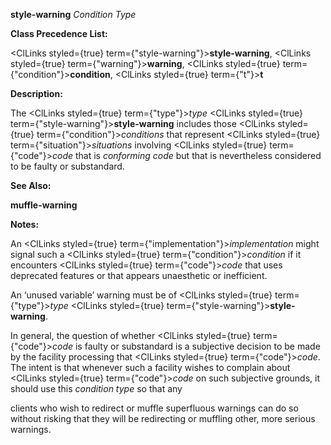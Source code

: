 **style-warning** *Condition Type* 



**Class Precedence List:** 



<ClLinks styled={true} term={"style-warning"}><b>style-warning</b></ClLinks>, <ClLinks styled={true} term={"warning"}><b>warning</b></ClLinks>, <ClLinks styled={true} term={"condition"}><b>condition</b></ClLinks>, <ClLinks styled={true} term={"t"}><b>t</b></ClLinks> 



**Description:** 



The <ClLinks styled={true} term={"type"}><i>type</i></ClLinks> <ClLinks styled={true} term={"style-warning"}><b>style-warning</b></ClLinks> includes those <ClLinks styled={true} term={"condition"}><i>conditions</i></ClLinks> that represent <ClLinks styled={true} term={"situation"}><i>situations</i></ClLinks> involving <ClLinks styled={true} term={"code"}><i>code</i></ClLinks> that is *conforming code* but that is nevertheless considered to be faulty or substandard. 



**See Also:** 



**muffle-warning** 



**Notes:** 



An <ClLinks styled={true} term={"implementation"}><i>implementation</i></ClLinks> might signal such a <ClLinks styled={true} term={"condition"}><i>condition</i></ClLinks> if it encounters <ClLinks styled={true} term={"code"}><i>code</i></ClLinks> that uses deprecated features or that appears unaesthetic or inefficient. 



An ‘unused variable’ warning must be of <ClLinks styled={true} term={"type"}><i>type</i></ClLinks> <ClLinks styled={true} term={"style-warning"}><b>style-warning</b></ClLinks>. 



In general, the question of whether <ClLinks styled={true} term={"code"}><i>code</i></ClLinks> is faulty or substandard is a subjective decision to be made by the facility processing that <ClLinks styled={true} term={"code"}><i>code</i></ClLinks>. The intent is that whenever such a facility wishes to complain about <ClLinks styled={true} term={"code"}><i>code</i></ClLinks> on such subjective grounds, it should use this *condition type* so that any 



clients who wish to redirect or muffle superfluous warnings can do so without risking that they will be redirecting or muffling other, more serious warnings. 



